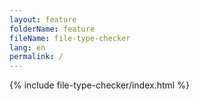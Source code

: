 ```yaml
---
layout: feature
folderName: feature
fileName: file-type-checker
lang: en
permalink: /
---
```


{% include file-type-checker/index.html %}